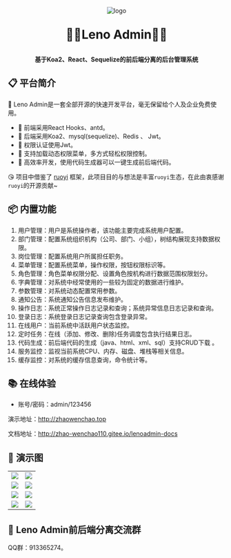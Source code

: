 <p align="center">
	<img alt="logo" src="https://gitee.com/zhao-wenchao110/leno_-admin/raw/master/remdme-show-imgs/logo.png">
</p>
<h1 align="center" style="margin: 30px 0 30px; font-weight: bold;">🎉🎉Leno Admin🎉🎉</h1>
<h4 align="center">基于Koa2、React、Sequelize的前后端分离的后台管理系统</h4>

## 📋 平台简介

🥗 Leno Admin是一套全部开源的快速开发平台，毫无保留给个人及企业免费使用。

* 🥪 前端采用React Hooks、antd。
* 🎄 后端采用Koa2、mysql(sequelize)、Redis 、 Jwt。
* 🍵 权限认证使用Jwt。
* 🍥 支持加载动态权限菜单，多方式轻松权限控制。
* 🍧 高效率开发，使用代码生成器可以一键生成前后端代码。

😘 项目中借鉴了 [ruoyi](http://ruoyi.vip/) 框架，此项目目的与想法是丰富`ruoyi`生态，在此由衷感谢`ruoyi`的开源贡献~

## 📦 内置功能

1.  用户管理：用户是系统操作者，该功能主要完成系统用户配置。
2.  部门管理：配置系统组织机构（公司、部门、小组），树结构展现支持数据权限。
3.  岗位管理：配置系统用户所属担任职务。
4.  菜单管理：配置系统菜单，操作权限，按钮权限标识等。
5.  角色管理：角色菜单权限分配、设置角色按机构进行数据范围权限划分。
6.  字典管理：对系统中经常使用的一些较为固定的数据进行维护。
7.  参数管理：对系统动态配置常用参数。
8.  通知公告：系统通知公告信息发布维护。
9.  操作日志：系统正常操作日志记录和查询；系统异常信息日志记录和查询。
10. 登录日志：系统登录日志记录查询包含登录异常。
11. 在线用户：当前系统中活跃用户状态监控。
12. 定时任务：在线（添加、修改、删除)任务调度包含执行结果日志。
13. 代码生成：前后端代码的生成（java、html、xml、sql）支持CRUD下载 。
15. 服务监控：监视当前系统CPU、内存、磁盘、堆栈等相关信息。
16. 缓存监控：对系统的缓存信息查询，命令统计等。

## 📚 在线体验

- 账号/密码：admin/123456  

演示地址：http://zhaowenchao.top 

文档地址：http://zhao-wenchao110.gitee.io/lenoadmin-docs

## 🐶 演示图

<table>
    <tr>
        <td><img src="https://gitee.com/zhao-wenchao110/leno_-admin/raw/master/remdme-show-imgs/login.png"/></td>
        <td><img src="https://gitee.com/zhao-wenchao110/leno_-admin/raw/master/remdme-show-imgs/user.png"/></td>
    </tr>
    <tr>
        <td><img src="https://gitee.com/zhao-wenchao110/leno_-admin/raw/master/remdme-show-imgs/edit-avatar.png"/></td>
        <td><img src="https://gitee.com/zhao-wenchao110/leno_-admin/raw/master/remdme-show-imgs/menu.png"/></td>
    </tr>
    <tr>
        <td><img src="https://gitee.com/zhao-wenchao110/leno_-admin/raw/master/remdme-show-imgs/dict.png"/></td>
        <td><img src="https://gitee.com/zhao-wenchao110/leno_-admin/raw/master/remdme-show-imgs/profile.png"/></td>
    </tr>
	<tr>
        <td><img src="https://gitee.com/zhao-wenchao110/leno_-admin/raw/master/remdme-show-imgs/reids.png"/></td>
        <td><img src="https://gitee.com/zhao-wenchao110/leno_-admin/raw/master/remdme-show-imgs/gen.png"/></td>
    </tr>	 
</table>


## 💬 Leno Admin前后端分离交流群

QQ群：913365274。